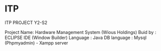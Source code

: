 # ITP
ITP PROJECT Y2-S2

Project Name: Hardware Management System (Wious Holdings) 
Buid by : ECLIPSE IDE (Window Builder) 
Language : Java
DB language : Mysql (Phpmyadmin) - Xampp server
